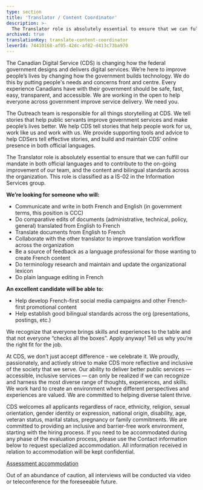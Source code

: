 ```yaml
---
type: section
title: 'Translator / Content Coordinator'
description: >-
  The Translator role is absolutely essential to ensure that we can fulfill our mandate in both official languages and to contribute to the on-going improvement of our team, and the content and bilingual standards across the organization.
archived: true
translationKey: translate-content-coordinator
leverId: 74410168-af05-42dc-af82-d413c73ba970
---
```


The Canadian Digital Service (CDS) is changing how the federal government designs and delivers digital services. We’re here to improve people’s lives by changing how the government builds technology. We do this by putting people's needs and concerns front and centre. Every experience Canadians have with their government should be safe, fast, easy, transparent, and accessible. We are working in the open to help everyone across government improve service delivery. We need you.


The Outreach team is  responsible for all things storytelling at CDS. We tell stories that help public servants improve government services and make people’s lives better. We help CDS tell stories that help people work for us, work like us and work with us. We  provide supporting tools and advice to help CDSers tell effective stories, and build and maintain CDS’ online presence in both official languages. 


The Translator role is absolutely essential to ensure that we can fulfill our mandate in both official languages and to contribute to the on-going improvement of our team, and the content and bilingual standards across the organization. This role is classified as a IS-02 in the Information Services group.


**We’re looking for someone who will:**

- Communicate and write in both French and English (in government terms, this position is CCC)
- Do comparative edits of documents (administrative, technical, policy, general) translated from English to French
- Translate documents from English to French
- Collaborate with the other translator to improve translation workflow across the organization
- Be a source of feedback as a language professional for those wanting to create French content
- Do terminology research and maintain and update the organizational lexicon 
- Do plain language editing in French

**An excellent candidate will be able to:**

- Help develop French-first social media campaigns and other French-first promotional content 
- Help establish good bilingual standards across the org (presentations, postings, etc.)

We recognize that everyone brings skills and experiences to the table and that not everyone “checks all the boxes”. Apply anyway! Tell us why you’re the right fit for the job.

At CDS, we don’t just accept difference - we celebrate it. We proudly, passionately, and actively strive to make CDS more reflective and inclusive of the society that we serve. Our ability to deliver better public services — accessible, inclusive services — can only be realized if we can recognize and harness the most diverse range of thoughts, experiences, and skills. We work hard to create an environment where different perspectives and experiences are valued. We are committed to helping diverse talent thrive.


CDS welcomes all applicants regardless of race, ethnicity, religion, sexual orientation, gender identity or expression, national origin, disability, age, veteran status, marital status, pregnancy or family commitments. We are committed to providing an inclusive and barrier-free work environment, starting with the hiring process. If you need to be accommodated during any phase of the evaluation process, please use the Contact information below to request specialized accommodation. All information received in relation to accommodation will be kept confidential.

[Assessment accommodation](https://www.canada.ca/en/public-service-commission/services/assessment-accommodation-page.html)

Out of an abundance of caution, all interviews will be conducted via video or teleconference for the foreseeable future. 

<!--stackedit_data:
eyJoaXN0b3J5IjpbLTIwNDQ4OTU2MDRdfQ==
-->
